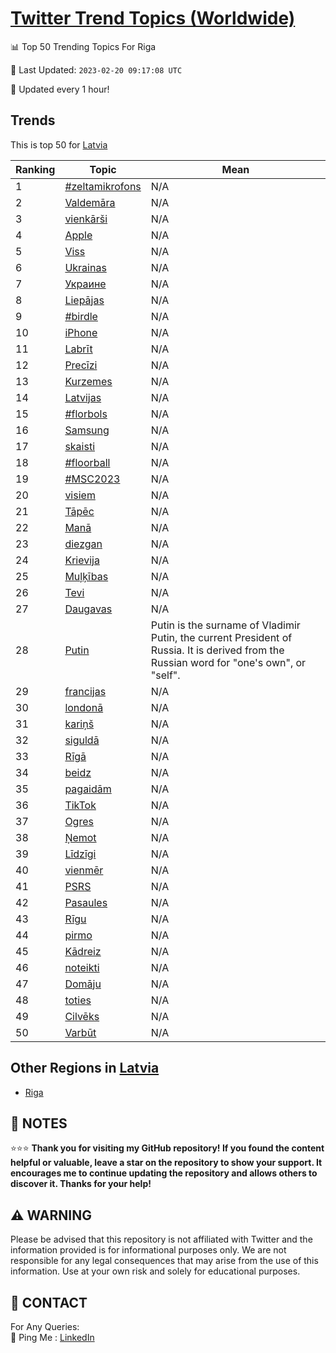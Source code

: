 [Twitter Trend Topics (Worldwide)](https://github.com/ErcinDedeoglu/Twitter-Trend-Topics)
==========


📊 Top 50 Trending Topics For Riga

📆 Last Updated: `2023-02-20 09:17:08 UTC`

🔧 Updated every 1 hour!


## Trends

This is top 50 for [Latvia](</Latvia>)

| Ranking | Topic | Mean |
| ------- | ------------ | ------------ |
| 1 | [#zeltamikrofons](http://twitter.com/search?q=%23zeltamikrofons) | N/A |
| 2 | [Valdemāra](http://twitter.com/search?q=Valdem%c4%81ra) | N/A |
| 3 | [vienkārši](http://twitter.com/search?q=vienk%c4%81r%c5%a1i) | N/A |
| 4 | [Apple](http://twitter.com/search?q=Apple) | N/A |
| 5 | [Viss](http://twitter.com/search?q=Viss) | N/A |
| 6 | [Ukrainas](http://twitter.com/search?q=Ukrainas) | N/A |
| 7 | [Украине](http://twitter.com/search?q=%d0%a3%d0%ba%d1%80%d0%b0%d0%b8%d0%bd%d0%b5) | N/A |
| 8 | [Liepājas](http://twitter.com/search?q=Liep%c4%81jas) | N/A |
| 9 | [#birdle](http://twitter.com/search?q=%23birdle) | N/A |
| 10 | [iPhone](http://twitter.com/search?q=iPhone) | N/A |
| 11 | [Labrīt](http://twitter.com/search?q=Labr%c4%abt) | N/A |
| 12 | [Precīzi](http://twitter.com/search?q=Prec%c4%abzi) | N/A |
| 13 | [Kurzemes](http://twitter.com/search?q=Kurzemes) | N/A |
| 14 | [Latvijas](http://twitter.com/search?q=Latvijas) | N/A |
| 15 | [#florbols](http://twitter.com/search?q=%23florbols) | N/A |
| 16 | [Samsung](http://twitter.com/search?q=Samsung) | N/A |
| 17 | [skaisti](http://twitter.com/search?q=skaisti) | N/A |
| 18 | [#floorball](http://twitter.com/search?q=%23floorball) | N/A |
| 19 | [#MSC2023](http://twitter.com/search?q=%23MSC2023) | N/A |
| 20 | [visiem](http://twitter.com/search?q=visiem) | N/A |
| 21 | [Tāpēc](http://twitter.com/search?q=T%c4%81p%c4%93c) | N/A |
| 22 | [Manā](http://twitter.com/search?q=Man%c4%81) | N/A |
| 23 | [diezgan](http://twitter.com/search?q=diezgan) | N/A |
| 24 | [Krievija](http://twitter.com/search?q=Krievija) | N/A |
| 25 | [Muļķības](http://twitter.com/search?q=Mu%c4%bc%c4%b7%c4%abbas) | N/A |
| 26 | [Tevi](http://twitter.com/search?q=Tevi) | N/A |
| 27 | [Daugavas](http://twitter.com/search?q=Daugavas) | N/A |
| 28 | [Putin](http://twitter.com/search?q=Putin) | Putin is the surname of Vladimir Putin, the current President of Russia. It is derived from the Russian word for "one's own", or "self". |
| 29 | [francijas](http://twitter.com/search?q=francijas) | N/A |
| 30 | [londonā](http://twitter.com/search?q=london%c4%81) | N/A |
| 31 | [kariņš](http://twitter.com/search?q=kari%c5%86%c5%a1) | N/A |
| 32 | [siguldā](http://twitter.com/search?q=siguld%c4%81) | N/A |
| 33 | [Rīgā](http://twitter.com/search?q=R%c4%abg%c4%81) | N/A |
| 34 | [beidz](http://twitter.com/search?q=beidz) | N/A |
| 35 | [pagaidām](http://twitter.com/search?q=pagaid%c4%81m) | N/A |
| 36 | [TikTok](http://twitter.com/search?q=TikTok) | N/A |
| 37 | [Ogres](http://twitter.com/search?q=Ogres) | N/A |
| 38 | [Ņemot](http://twitter.com/search?q=%c5%85emot) | N/A |
| 39 | [Līdzīgi](http://twitter.com/search?q=L%c4%abdz%c4%abgi) | N/A |
| 40 | [vienmēr](http://twitter.com/search?q=vienm%c4%93r) | N/A |
| 41 | [PSRS](http://twitter.com/search?q=PSRS) | N/A |
| 42 | [Pasaules](http://twitter.com/search?q=Pasaules) | N/A |
| 43 | [Rīgu](http://twitter.com/search?q=R%c4%abgu) | N/A |
| 44 | [pirmo](http://twitter.com/search?q=pirmo) | N/A |
| 45 | [Kādreiz](http://twitter.com/search?q=K%c4%81dreiz) | N/A |
| 46 | [noteikti](http://twitter.com/search?q=noteikti) | N/A |
| 47 | [Domāju](http://twitter.com/search?q=Dom%c4%81ju) | N/A |
| 48 | [toties](http://twitter.com/search?q=toties) | N/A |
| 49 | [Cilvēks](http://twitter.com/search?q=Cilv%c4%93ks) | N/A |
| 50 | [Varbūt](http://twitter.com/search?q=Varb%c5%abt) | N/A |



## Other Regions in [Latvia](</Latvia>)

* [Riga](</Latvia/Riga.md>)



## 📝 NOTES

⭐⭐⭐ **Thank you for visiting my GitHub repository! If you found the content helpful or valuable, leave a star on the repository to show your support. It encourages me to continue updating the repository and allows others to discover it. Thanks for your help!**


## ⚠️ WARNING

Please be advised that this repository is not affiliated with Twitter and the information provided is for informational purposes only. We are not responsible for any legal consequences that may arise from the use of this information. Use at your own risk and solely for educational purposes.


## 📨 CONTACT

 For Any Queries:  
            🏓 Ping Me : [LinkedIn](https://www.linkedin.com/in/ercindedeoglu/)
